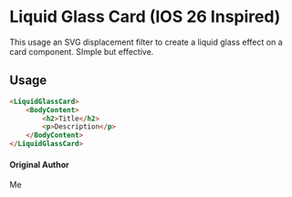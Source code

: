 #	Liquid Glass Card (IOS 26 Inspired)

This usage an SVG displacement filter to create a liquid glass effect on a card component. SImple but effective.

## Usage
```html
<LiquidGlassCard>
    <BodyContent>
        <h2>Title</h2>
        <p>Description</p>
    </BodyContent>
</LiquidGlassCard>
```

#### Original Author

Me
